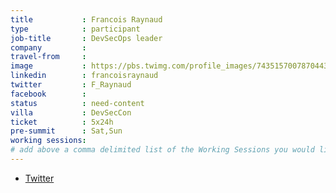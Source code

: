 ```yaml
---
title           : Francois Raynaud
type            : participant
job-title       : DevSecOps leader
company         :
travel-from     :
image           : https://pbs.twimg.com/profile_images/743515700787044352/9buHsI0a_400x400.jpg
linkedin        : francoisraynaud
twitter         : F_Raynaud
facebook        :
status          : need-content
villa           : DevSecCon
ticket          : 5x24h
pre-summit      : Sat,Sun
working sessions:
# add above a comma delimited list of the Working Sessions you would like to attend (use the session's title)
---
```


* [Twitter](https://twitter.com/devseccon)
